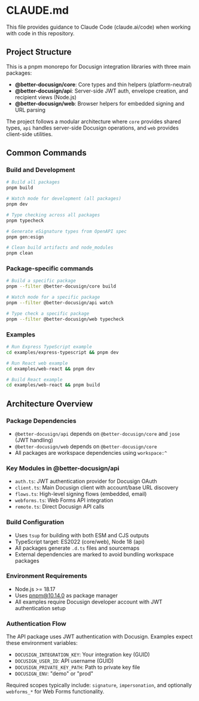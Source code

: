 # CLAUDE.md

This file provides guidance to Claude Code (claude.ai/code) when working with code in this repository.

## Project Structure

This is a pnpm monorepo for Docusign integration libraries with three main packages:

- **@better-docusign/core**: Core types and thin helpers (platform-neutral)
- **@better-docusign/api**: Server-side JWT auth, envelope creation, and recipient views (Node.js)
- **@better-docusign/web**: Browser helpers for embedded signing and URL parsing

The project follows a modular architecture where `core` provides shared types, `api` handles server-side Docusign operations, and `web` provides client-side utilities.

## Common Commands

### Build and Development
```bash
# Build all packages
pnpm build

# Watch mode for development (all packages)
pnpm dev

# Type checking across all packages
pnpm typecheck

# Generate eSignature types from OpenAPI spec
pnpm gen:esign

# Clean build artifacts and node_modules
pnpm clean
```

### Package-specific commands
```bash
# Build a specific package
pnpm --filter @better-docusign/core build

# Watch mode for a specific package
pnpm --filter @better-docusign/api watch

# Type check a specific package
pnpm --filter @better-docusign/web typecheck
```

### Examples
```bash
# Run Express TypeScript example
cd examples/express-typescript && pnpm dev

# Run React web example
cd examples/web-react && pnpm dev

# Build React example
cd examples/web-react && pnpm build
```

## Architecture Overview

### Package Dependencies
- `@better-docusign/api` depends on `@better-docusign/core` and `jose` (JWT handling)
- `@better-docusign/web` depends on `@better-docusign/core`
- All packages are workspace dependencies using `workspace:^`

### Key Modules in @better-docusign/api
- `auth.ts`: JWT authentication provider for Docusign OAuth
- `client.ts`: Main Docusign client with account/base URL discovery
- `flows.ts`: High-level signing flows (embedded, email)
- `webforms.ts`: Web Forms API integration
- `remote.ts`: Direct Docusign API calls

### Build Configuration
- Uses `tsup` for building with both ESM and CJS outputs
- TypeScript target: ES2022 (core/web), Node 18 (api)
- All packages generate `.d.ts` files and sourcemaps
- External dependencies are marked to avoid bundling workspace packages

### Environment Requirements
- Node.js >= 18.17
- Uses pnpm@10.14.0 as package manager
- All examples require Docusign developer account with JWT authentication setup

### Authentication Flow
The API package uses JWT authentication with Docusign. Examples expect these environment variables:
- `DOCUSIGN_INTEGRATION_KEY`: Your integration key (GUID)
- `DOCUSIGN_USER_ID`: API username (GUID)
- `DOCUSIGN_PRIVATE_KEY_PATH`: Path to private key file
- `DOCUSIGN_ENV`: "demo" or "prod"

Required scopes typically include: `signature`, `impersonation`, and optionally `webforms_*` for Web Forms functionality.